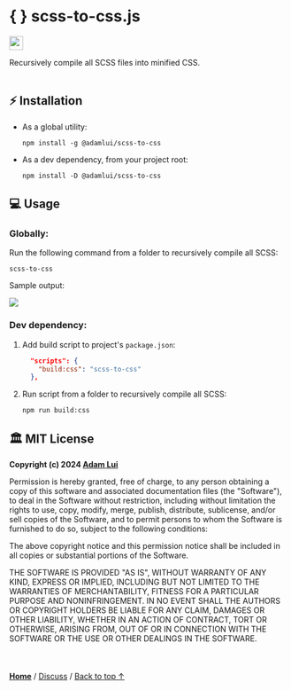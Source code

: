 # { } scss-to-css.js 

<a href="#%EF%B8%8F-mit-license"><img height=25 src="https://img.shields.io/badge/License-MIT-fcde7b.svg?logo=internetarchive&logoColor=white&labelColor=464646&style=for-the-badge"></a>

Recursively compile all SCSS files into minified CSS.
<br><br>

## ⚡ Installation

- As a global utility:

   ```
   npm install -g @adamlui/scss-to-css
   ```

- As a dev dependency, from your project root:

   ```
   npm install -D @adamlui/scss-to-css
   ```

## 💻 Usage

### Globally:

Run the following command from a folder to recursively compile all SCSS:

```
scss-to-css
```

Sample output:

![](https://raw.githubusercontent.com/adamlui/js-utils/main/scss-to-css/media/images/sample-output.png)

### Dev dependency:

1. Add build script to project's `package.json`:

    ```json
      "scripts": {
        "build:css": "scss-to-css"
      },
    ```

2. Run script from a folder to recursively compile all SCSS:

    ```
    npm run build:css
    ```

## 🏛️ MIT License

**Copyright (c) 2024 [Adam Lui](https://github.com/adamlui)**

Permission is hereby granted, free of charge, to any person obtaining a copy
of this software and associated documentation files (the "Software"), to deal
in the Software without restriction, including without limitation the rights
to use, copy, modify, merge, publish, distribute, sublicense, and/or sell
copies of the Software, and to permit persons to whom the Software is
furnished to do so, subject to the following conditions:

The above copyright notice and this permission notice shall be included in all
copies or substantial portions of the Software.

THE SOFTWARE IS PROVIDED "AS IS", WITHOUT WARRANTY OF ANY KIND, EXPRESS OR
IMPLIED, INCLUDING BUT NOT LIMITED TO THE WARRANTIES OF MERCHANTABILITY,
FITNESS FOR A PARTICULAR PURPOSE AND NONINFRINGEMENT. IN NO EVENT SHALL THE
AUTHORS OR COPYRIGHT HOLDERS BE LIABLE FOR ANY CLAIM, DAMAGES OR OTHER
LIABILITY, WHETHER IN AN ACTION OF CONTRACT, TORT OR OTHERWISE, ARISING FROM,
OUT OF OR IN CONNECTION WITH THE SOFTWARE OR THE USE OR OTHER DEALINGS IN THE
SOFTWARE.

<br>

<img height=6px width="100%" src="https://raw.githubusercontent.com/andreasbm/readme/master/assets/lines/aqua.png">

<a href="https://github.com/adamlui">**Home**</a> /
<a href="https://github.com/adamlui/js-utils/discussions">Discuss</a> /
<a href="#--scss-to-cssjs">Back to top ↑</a>
